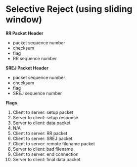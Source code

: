 # Selective Reject (using sliding window)

__RR Packet Header__
* packet sequence number
* checksum
* flag
* RR sequence number

__SREJ Packet Header__
* packet sequence number
* checksum
* flag
* SREJ sequence number

__Flags__
1. Client to server: setup packet
2. Server to client: setup response
3. Server to client: data packet
4. N/A
5. Client to server: RR packet
6. Client to server: SREJ packet
7. Client to server: remote filename packet
8. Server to client: bad filename
9. Client to server: end connection
10. Server to client: final data packet
